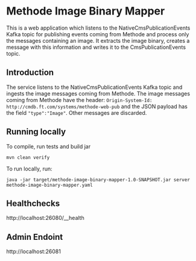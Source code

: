 # Methode Image Binary Mapper
This is a web application which listens to the NativeCmsPublicationEvents Kafka topic for publishing events coming from Methode and process only the messages
containing an image. It extracts the image binary, creates a message with this information and writes it to the CmsPublicationEvents topic.

## Introduction

The service listens to the NativeCmsPublicationEvents Kafka topic and ingests the image messages coming from Methode.
The image messages coming from Methode have the header: `Origin-System-Id: http://cmdb.ft.com/systems/methode-web-pub` and the JSON payload has the 
field `"type":"Image"`. Other messages are discarded.

## Running locally
To compile, run tests and build jar
    
    mvn clean verify 

To run locally, run:
    
    java -jar target/methode-image-binary-mapper-1.0-SNAPSHOT.jar server methode-image-binary-mapper.yaml

## Healthchecks 
http://localhost:26080/__health

## Admin Endoint
http://localhost:26081